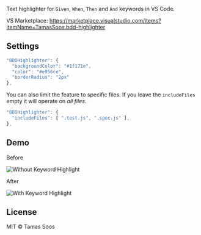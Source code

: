 Text highlighter for `Given`, `When`, `Then` and `And` keywords in VS Code.

VS Marketplace: https://marketplace.visualstudio.com/items?itemName=TamasSoos.bdd-highlighter

## Settings

```js
"BDDHighlighter": {
  "backgroundColor": "#1f171e",
  "color": "#e956ce",
  "borderRadius": "2px"
},
```

You can also limit the feature to specific files. If you leave the `includeFiles` empty it will operate on _all files_.

```js
"BDDHighlighter": {
  "includeFiles": [ ".test.js", ".spec.js" ],
},
```

## Demo

Before

![Without Keyword Highlight][before]

[before]: https://raw.githubusercontent.com/tamas-soos/bdd-highlighter/master/assets/before.png "Without Keyword Highlight"

After

![With Keyword Highlight][after]

[after]: https://raw.githubusercontent.com/tamas-soos/bdd-highlighter/master/assets/after.png "With Keyword Highlight"

## License

MIT © Tamas Soos

